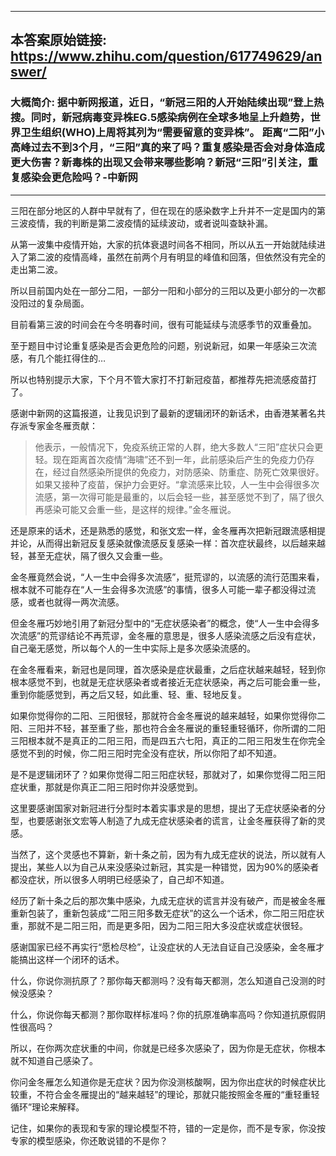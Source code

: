 ----------------------------------------
## 本答案原始链接: https://www.zhihu.com/question/617749629/answer/
### 大概简介: 据中新网报道，近日，“新冠三阳的人开始陆续出现”登上热搜。同时，新冠病毒变异株EG.5感染病例在全球多地呈上升趋势，世界卫生组织(WHO)上周将其列为“需要留意的变异株”。 距离“二阳”小高峰过去不到3个月，“三阳”真的来了吗？重复感染是否会对身体造成更大伤害？新毒株的出现又会带来哪些影响？新冠“三阳”引关注，重复感染会更危险吗？-中新网
----------------------------------------
三阳在部分地区的人群中早就有了，但在现在的感染数字上升并不一定是国内的第三波疫情，我的判断是第二波疫情的延续波动，或者说叫查缺补漏。

从第一波集中疫情开始，大家的抗体衰退时间各不相同，所以从五一开始就陆续进入了第二波的疫情高峰，虽然在前两个月有明显的峰值和回落，但依然没有完全的走出第二波。

所以目前国内处在一部分二阳，一部分一阳和小部分的三阳以及更小部分的一次都没阳过的复杂局面。

目前看第三波的时间会在今冬明春时间，很有可能延续与流感季节的双重叠加。

至于题目中讨论重复感染是否会更危险的问题，别说新冠，如果一年感染三次流感，有几个能扛得住的…

所以也特别提示大家，下个月不管大家打不打新冠疫苗，都推荐先把流感疫苗打了。

感谢中新网的这篇报道，让我见识到了最新的逻辑闭环的新话术，由香港某著名共存派专家金冬雁贡献：

> 他表示，一般情况下，免疫系统正常的人群，绝大多数人“三阳”症状只会更轻。现在距离首次疫情“海啸”还不到一年，此前感染后产生的免疫力仍存在，经过自然感染所提供的免疫力，对防感染、防重症、防死亡效果很好。如果又接种了疫苗，保护力会更好。“拿流感来比较，人一生中会得很多次流感，第一次得可能是最重的，以后会轻一些，甚至感觉不到了，隔了很久再感染可能又会重一些，是这样的规律。”金冬雁说。

还是原来的话术，还是熟悉的感觉，和张文宏一样，金冬雁再次把新冠跟流感相提并论，从而得出新冠反复感染就像流感反复感染一样：首次症状最终，以后越来越轻，甚至无症状，隔了很久又会重一些。

金冬雁竟然会说，“人一生中会得多次流感”，挺荒谬的，以流感的流行范围来看，根本就不可能存在“人一生会得多次流感”的事情，很多人可能一辈子都没得过流感，或者也就得一两次流感。

但金冬雁巧妙地引用了新冠分型中的“无症状感染者”的概念，使“人一生中会得多次流感”的荒谬结论不再荒谬，金冬雁的意思是，很多人感染流感之后没有症状，自己毫无感觉，所以每个人的一生中实际上是多次感染流感的。

在金冬雁看来，新冠也是同理，首次感染是症状最重，之后症状越来越轻，轻到你根本感觉不到，也就是无症状感染者或者接近无症状感染，再之后可能会重一些，重到你能感觉到，再之后又轻，如此重、轻、重、轻地反复。

如果你觉得你的二阳、三阳很轻，那就符合金冬雁说的越来越轻，如果你觉得你二阳、三阳并不轻，甚至重了些，那也符合金冬雁说的重轻重轻循环，你所谓的二阳三阳根本就不是真正的二阳三阳，而是四五六七阳，真正的二阳三阳发生在你完全感觉不到的时候，你二阳三阳时完全没有症状，所以你阳了却不知道。

是不是逻辑闭环了？如果你觉得二阳三阳症状轻，那就对了，如果你觉得二阳三阳症状重，那就是你真正二阳三阳时你并没感觉到。

这里要感谢国家对新冠进行分型时本着实事求是的思想，提出了无症状感染者的分型，也要感谢张文宏等人制造了九成无症状感染者的谎言，让金冬雁获得了新的灵感。

当然了，这个灵感也不算新，新十条之前，因为有九成无症状的说法，所以就有人提出，某些人以为自己从来没感染过新冠，其实是一种错觉，因为90%的感染者都没症状，所以很多人明明已经感染了，自己却不知道。

经历了新十条之后的那次集中感染，九成无症状的谎言并没有破产，而是被金冬雁重新包装了，重新包装成“二阳三阳多数无症状”的这么一个话术，你二阳三阳症状重，那就不是二阳三阳，而是更多阳，因为二阳三阳大多没症状或症状很轻。

感谢国家已经不再实行“愿检尽检”，让没症状的人无法自证自己没感染，金冬雁才能搞出这样一个闭环的话术。

什么，你说你测抗原了？那你每天都测吗？没有每天都测，怎么知道自己没测的时候没感染？

什么，你说你每天都测？那你取样标准吗？你的抗原准确率高吗？你知道抗原假阴性很高吗？

所以，在你两次症状重的中间，你就是已经多次感染了，因为你是无症状，你根本就不知道自己感染了。

你问金冬雁怎么知道你是无症状？因为你没测核酸啊，因为你出症状的时候症状比较重，不符合金冬雁提出的“越来越轻”的理论，那就只能按照金冬雁的“重轻重轻循环”理论来解释。

记住，如果你的表现和专家的理论模型不符，错的一定是你，而不是专家，你没按专家的模型感染，你还敢说错的不是你？

